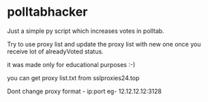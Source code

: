 # polltabhacker
Just a simple py script which increases votes in polltab.



Try to use proxy list and update the proxy list with new one once you receive lot of alreadyVoted status.

it was made only for educational purposes :-)

you can get proxy list.txt from sslproxies24.top 


Dont change proxy format - ip:port
eg- 12.12.12.12:3128
